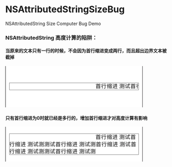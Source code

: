 # NSAttributedStringSizeBug
NSAttributedString Size Computer Bug Demo

### NSAttributedString 高度计算的陷阱：  
#### 当原来的文本只有一行的时候，不会因为首行缩进变成两行，而且超出边界文本被截掉  

![Size1](Size1.png)  
#### 只有首行缩进为0时就已经是多行的，增加首行缩进才对高度计算有影响  
![Size2](Size2.png)
